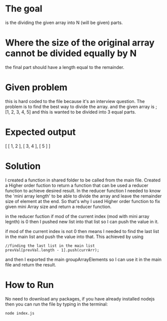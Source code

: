 # The goal
is the dividing the given array into N (will be given) parts.
# Where the size of the original array cannot be divided equally by N
the final part should have a length equal to the remainder.

# Given problem
this is hard coded to the file because it's an interview question. The problem is to find the best way to divide the array. and the given array is ;
[1, 2, 3, 4, 5] and this is wanted to be divided into 3 equal parts.

# Expected output
[ [ 1, 2 ], [ 3, 4 ], [ 5 ] ]

# Solution
I created a function in shared folder to be called from the main file. 
Created a Higher order fuction to return a function that can be used a reducer function to achieve desired result.
In the reducer function I needed to know the 'mini array length' to be able to divide the array and leave the remainder size of element at the end.
So that's why I used Higher order function to fix given mini Array size and return a reducer function.

in the reducer fuction if  mod of the current index (mod with mini array legnth) is 0 then I pushed new list into that list so I can push the value in it. 

if  mod of the current index is not 0 then means I needed to find the last list in the main list and push the value into that. This achieved by using 
``` 
//finding the last list in the main list
prevVal[prevVal.length - 1].push(currArr);
```

and then I exported the main groupArrayElements so I can use it in the main file and return the result.


# How to Run
No need to download any packages, if you have already installed nodejs then you can run the file by typing in the terminal:
```
node index.js
```